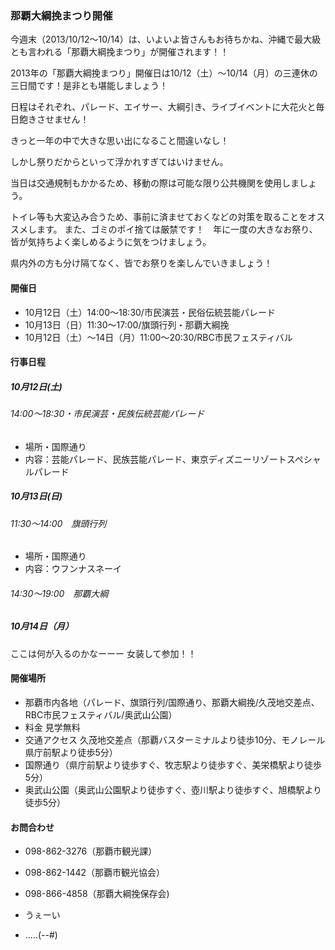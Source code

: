 ### 那覇大綱挽まつり開催

今週末（2013/10/12〜10/14）は、いよいよ皆さんもお待ちかね、沖縄で最大級とも言われる「那覇大綱挽まつり」が開催されます！！

2013年の「那覇大綱挽まつり」開催日は10/12（土）～10/14（月）の三連休の三日間です！是非とも堪能しましょう！

日程はそれぞれ、パレード、エイサー、大綱引き、ライブイベントに大花火と毎日飽きさせません！

きっと一年の中で大きな思い出になること間違いなし！

しかし祭りだからといって浮かれすぎてはいけません。

当日は交通規制もかかるため、移動の際は可能な限り公共機関を使用しましょう。

トイレ等も大変込み合うため、事前に済ませておくなどの対策を取ることをオススメします。
また、ゴミのポイ捨ては厳禁です！　年に一度の大きなお祭り、皆が気持ちよく楽しめるように気をつけましょう。

県内外の方も分け隔てなく、皆でお祭りを楽しんでいきましょう！

#### 開催日

- 10月12日（土）14:00～18:30/市民演芸・民俗伝統芸能パレード
- 10月13日（日）11:30～17:00/旗頭行列・那覇大綱挽
- 10月12日（土）～14日（月）11:00～20:30/RBC市民フェスティバル

#### 行事日程

##### 10月12日(土)

###### 14:00～18:30・市民演芸・民族伝統芸能パレード

- 場所・国際通り
- 内容：芸能パレード、民族芸能パレード、東京ディズニーリゾートスペシャルパレード

##### 10月13日(日)

###### 11:30～14:00　旗頭行列

- 場所・国際通り
- 内容：ウフンナスネーイ

###### 14:30～19:00　那覇大綱

##### 10月14日（月）

ここは何が入るのかなーーー
女装して参加！！

#### 開催場所

- 那覇市内各地（パレード、旗頭行列/国際通り、那覇大綱挽/久茂地交差点、RBC市民フェスティバル/奥武山公園）
- 料金  見学無料
- 交通アクセス  久茂地交差点（那覇バスターミナルより徒歩10分、モノレール県庁前駅より徒歩5分）
- 国際通り（県庁前駅より徒歩すぐ、牧志駅より徒歩すぐ、美栄橋駅より徒歩5分）
- 奥武山公園（奥武山公園駅より徒歩すぐ、壺川駅より徒歩すぐ、旭橋駅より徒歩5分）

#### お問合わせ

- 098-862-3276（那覇市観光課）
- 098-862-1442（那覇市観光協会）
- 098-866-4858（那覇大綱挽保存会)

- うぇーい
- .....(--#)

